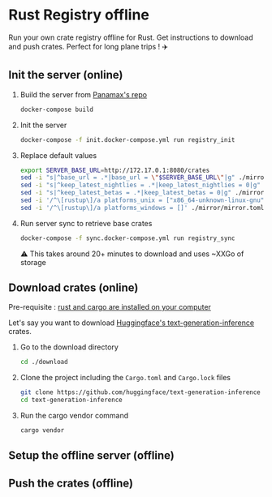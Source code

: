 # Rust Registry offline

Run your own crate registry offline for Rust. Get instructions to download and push crates. Perfect for long plane trips ! :airplane:

## Init the server (online)

1. Build the server from [Panamax's repo](https://github.com/panamax-rs/panamax)

    ```bash
    docker-compose build
    ```

2. Init the server

    ```bash
    docker-compose -f init.docker-compose.yml run registry_init
    ```

3. Replace default values

    ```bash
    export SERVER_BASE_URL=http://172.17.0.1:8080/crates
    sed -i "s|^base_url = .*|base_url = \"$SERVER_BASE_URL\"|g" ./mirror/mirror.toml
    sed -i "s|^keep_latest_nightlies = .*|keep_latest_nightlies = 0|g" ./mirror/mirror.toml
    sed -i "s|^keep_latest_betas = .*|keep_latest_betas = 0|g" ./mirror/mirror.toml
    sed -i '/^\[rustup\]/a platforms_unix = ["x86_64-unknown-linux-gnu","x86_64-unknown-linux-musl"]' ./mirror/mirror.toml
    sed -i '/^\[rustup\]/a platforms_windows = []' ./mirror/mirror.toml
    ```

4. Run server sync to retrieve base crates

    ```bash
    docker-compose -f sync.docker-compose.yml run registry_sync
    ```

    :warning: This takes around 20+ minutes to download and uses ~XXGo of storage

## Download crates (online)

Pre-requisite : [rust and cargo are installed on your computer](https://www.rust-lang.org/tools/install)

Let's say you want to download [Huggingface's text-generation-inference](https://github.com/huggingface/text-generation-inference) crates.

1. Go to the download directory

    ```bash
    cd ./download
    ```

2. Clone the project including the `Cargo.toml` and `Cargo.lock` files

    ```bash
    git clone https://github.com/huggingface/text-generation-inference
    cd text-generation-inference
    ```

3. Run the cargo vendor command

    ```bash
    cargo vendor
    ```

## Setup the offline server (offline)

## Push the crates (offline)
